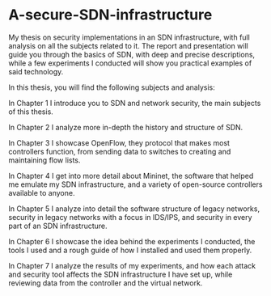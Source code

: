 # A-secure-SDN-infrastructure

My thesis on security implementations in an SDN infrastructure, with full analysis on all the subjects related to it.
The report and presentation will guide you through the basics of SDN, with deep and precise descriptions, while a few experiments I conducted will show you practical examples of said technology.

In this thesis, you will find the following subjects and analysis:

In Chapter 1 I introduce you to SDN and network security, the main subjects of this thesis.

In Chapter 2 I analyze more in-depth the history and structure of SDN.

In Chapter 3 I showcase OpenFlow, they protocol that makes most controllers function, from sending data to switches to creating and maintaining flow lists.

In Chapter 4 I get into more detail about Mininet, the software that helped me emulate my SDN infrastructure, and a variety of open-source controllers available to anyone.

In Chapter 5 I analyze into detail the software structure of legacy networks, security in legacy networks with a focus in IDS/IPS, and security in every part of an SDN infrastructure.
 
In Chapter 6 I showcase the idea behind the experiments I conducted, the tools I used and a rough guide of how I installed and used them properly.

In Chapter 7 I analyze the results of my experiments, and how each attack and security tool affects the SDN infrastructure I have set up, while reviewing data from the controller and the virtual network.

